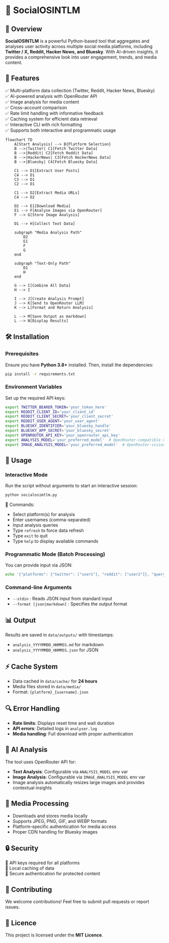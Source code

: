 # 🚀 SocialOSINTLM

## 📌 Overview
**SocialOSINTLM** is a powerful Python-based tool that aggregates and analyses user activity across multiple social media platforms, including **Twitter / X, Reddit, Hacker News, and Bluesky**. With AI-driven insights, it provides a comprehensive look into user engagement, trends, and media content.

## 🌟 Features
✅ Multi-platform data collection (Twitter, Reddit, Hacker News, Bluesky)  
✅ AI-powered analysis with OpenRouter API  
✅ Image analysis for media content  
✅ Cross-account comparison  
✅ Rate limit handling with informative feedback  
✅ Caching system for efficient data retrieval  
✅ Interactive CLI with rich formatting  
✅ Supports both interactive and programmatic usage  

```mermaid
flowchart TD
    A[Start Analysis] --> B{Platform Selection}
    B -->|Twitter| C1[Fetch Twitter Data]
    B -->|Reddit| C2[Fetch Reddit Data]
    B -->|HackerNews| C3[Fetch HackerNews Data]
    B -->|Bluesky| C4[Fetch Bluesky Data]
    
    C1 --> D1[Extract User Posts]
    C4 --> D1
    C3 --> D1
    C2 --> D1
    
    C1 --> D2[Extract Media URLs]
    C4 --> D2
    
    D2 --> E1[Download Media]
    E1 --> F[Analyse Images via OpenRouter]
    F --> G[Store Image Analysis]
    
    D1 --> H[Collect Text Data]
    
    subgraph "Media Analysis Path"
        D2
        E1
        F
        G
    end
    
    subgraph "Text-Only Path"
        D1
        H
    end
    
    G --> I[Combine All Data]
    H --> I
    
    I --> J[Create Analysis Prompt]
    J --> K[Send to OpenRouter LLM]
    K --> L[Format and Return Analysis]
    
    L --> M[Save Output as markdown]
    L --> N[Display Results]
```

## 🛠 Installation
### Prerequisites
Ensure you have **Python 3.8+** installed. Then, install the dependencies:

```sh
pip install -r requirements.txt
```

### Environment Variables
Set up the required API keys:
```sh
export TWITTER_BEARER_TOKEN='your_token_here'
export REDDIT_CLIENT_ID='your_client_id'
export REDDIT_CLIENT_SECRET='your_client_secret'
export REDDIT_USER_AGENT='your_user_agent'
export BLUESKY_IDENTIFIER='your_bluesky_handle'
export BLUESKY_APP_SECRET='your_bluesky_secret'
export OPENROUTER_API_KEY='your_openrouter_api_key'
export ANALYSIS_MODEL='your_preferred_model'  # OpenRouter-compatible model
export IMAGE_ANALYSIS_MODEL='your_preferred_model'  # OpenRouter-vision compatible model
```

## 🚀 Usage
### Interactive Mode
Run the script without arguments to start an interactive session:
```sh
python socialosimtlm.py
```
📌 Commands:
- Select platform(s) for analysis
- Enter usernames (comma-separated)
- Input analysis queries
- Type `refresh` to force data refresh
- Type `exit` to quit
- Type `help` to display available commands

### Programmatic Mode (Batch Processing)
You can provide input via JSON:
```sh
echo '{"platforms": {"twitter": ["user1"], "reddit": ["user2"]}, "query": "Analyse engagement", "format": "markdown"}' | python socialosintlm.py --stdin
```

### Command-line Arguments
- `--stdin` : Reads JSON input from standard input
- `--format [json|markdown]` : Specifies the output format

## 📊 Output
Results are saved in `data/outputs/` with timestamps:
- `analysis_YYYYMMDD_HHMMSS.md` for markdown
- `analysis_YYYYMMDD_HHMMSS.json` for JSON

## ⚡ Cache System
- Data cached in `data/cache/` for **24 hours**
- Media files stored in `data/media/`
- Format: `{platform}_{username}.json`

## 🔍 Error Handling
- **Rate limits**: Displays reset time and wait duration
- **API errors**: Detailed logs in `analyser.log`
- **Media handling**: Full download with proper authentication

## 🤖 AI Analysis
The tool uses OpenRouter API for:
- **Text Analysis**: Configurable via `ANALYSIS_MODEL` env var
- **Image Analysis**: Configurable via `IMAGE_ANALYSIS_MODEL` env var
- Image analysis automatically resizes large images and provides contextual insights

## 📸 Media Processing
- Downloads and stores media locally
- Supports JPEG, PNG, GIF, and WEBP formats
- Platform-specific authentication for media access
- Proper CDN handling for Bluesky images

## 🔒 Security
🔹 API keys required for all platforms  
🔹 Local caching of data  
🔹 Secure authentication for protected content  

## 🤝 Contributing
We welcome contributions! Feel free to submit pull requests or report issues.

## 📜 Licence
This project is licensed under the **MIT Licence**.
